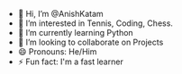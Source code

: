 - 👋 Hi, I’m @AnishKatam
- 👀 I’m interested in Tennis, Coding, Chess.
- 🌱 I’m currently learning Python
- 💞️ I’m looking to collaborate on Projects
- 😄 Pronouns: He/Him
- ⚡ Fun fact: I'm a fast learner

<!---
AnishKatam/AnishKatam is a ✨ special ✨ repository because its `README.md` (this file) appears on your GitHub profile.
You can click the Preview link to take a look at your changes.
--->
